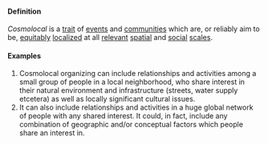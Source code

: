 #### Definition
*Cosmolocal* is a [trait](https://github.com/gcassel/Modular-Organizing-Terminology/blob/master/terms/trait.md) of [events](https://github.com/gcassel/Modular-Organizing-Terminology/blob/master/terms/event.md) and [communities](https://github.com/gcassel/Modular-Organizing-Terminology/blob/master/terms/community.md) which are, or reliably aim to be, [equitably](https://github.com/gcassel/Modular-Organizing-Terminology/blob/master/terms/equitable.md) [localized](https://github.com/gcassel/Modular-Organizing-Terminology/blob/master/terms/localize.md) at all [relevant](https://github.com/gcassel/Modular-Organizing-Terminology/blob/master/terms/relevance.md) [spatial](https://github.com/gcassel/Modular-Organizing-Terminology/blob/master/terms/spacetime.md) and [social](https://github.com/gcassel/Modular-Organizing-Terminology/blob/master/terms/social.md) [scales](https://github.com/gcassel/Modular-Organizing-Terminology/blob/master/terms/scale.md).
#### Examples
1. Cosmolocal organizing can include relationships and activities among a small group of people in a local neighborhood, who share interest in their natural environment and infrastructure (streets, water supply etcetera) as well as locally significant cultural issues.
2. It can also include relationships and activities in a huge global network of people with any shared interest.  It could, in fact, include any combination of geographic and/or conceptual factors which people share an interest in. 

